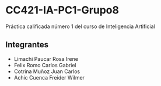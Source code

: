# CC421-IA-PC1-Grupo8
Práctica calificada número 1 del curso de Inteligencia Artificial

## Integrantes
* Limachi Paucar Rosa Irene 
* Felix Romo Carlos Gabriel 
* Cotrina Muñoz Juan Carlos
* Achic Cuenca Freider Wilmer
